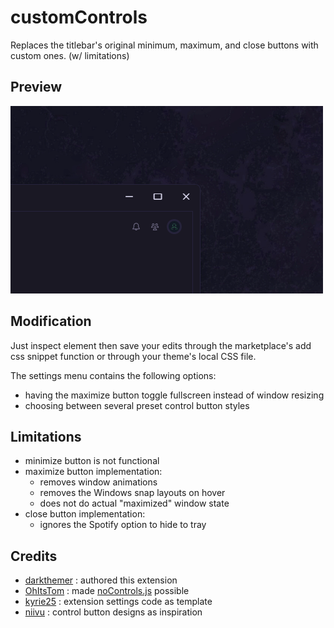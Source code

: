 # customControls

Replaces the titlebar's original minimum, maximum, and close buttons with custom ones. (w/ limitations)

## Preview

![](preview.gif)

## Modification

Just inspect element then save your edits through the marketplace's add css snippet function or through your theme's local CSS file.

The settings menu contains the following options:
-   having the maximize button toggle fullscreen instead of window resizing
-   choosing between several preset control button styles

## Limitations

-   minimize button is not functional
-   maximize button implementation:
    -   removes window animations
    -   removes the Windows snap layouts on hover
    -   does not do actual "maximized" window state
-   close button implementation:
    -   ignores the Spotify option to hide to tray

## Credits

-   [darkthemer](https://github.com/darkthemer/) : authored this extension
-   [OhItsTom](https://github.com/ohitstom/) : made [noControls.js](https://github.com/ohitstom/spicetify-extensions/tree/main/noControls) possible
-   [kyrie25](https://github.com/kyrie25/) : extension settings code as template
-   [niivu](https://www.deviantart.com/niivu) : control button designs as inspiration